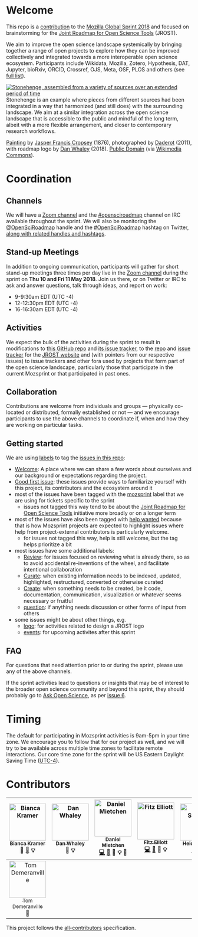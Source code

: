 # Welcome

This repo is a [contribution](https://github.com/mozilla/global-sprint/issues/285) to the [Mozilla Global Sprint 2018](https://foundation.mozilla.org/opportunity/global-sprint/) and focused on brainstorming for the [Joint Roadmap for Open Science Tools](http://jrost.org) (JROST).

We aim to improve the open science landscape systemically by bringing together a range of open projects to explore how they can be improved collectively and integrated towards a more interoperable open science ecosystem. Participants include Wikidata, Mozilla, Zotero, Hypothesis, DAT, Jupyter, bioRxiv, ORCID, Crossref, OJS, Meta, OSF, PLOS and others (see [full list](http://jrost.org/participants)).


[![Stonehenge, assembled from a variety of sources over an extended period of time](https://upload.wikimedia.org/wikipedia/commons/thumb/9/94/JROST_over_Stonehenge-01.png/1280px-JROST_over_Stonehenge-01.png)](https://commons.wikimedia.org/wiki/File:JROST_over_Stonehenge-01.png)
Stonehenge is an example where pieces from different sources had been integrated in a way that harmonized (and still does) with the surrounding landscape. We aim at a similar integration across the open science landscape that is accessible to the public and mindful of the long term, albeit with a more flexible arrangement, and closer to contemporary research workflows.

[Painting](https://www.wikidata.org/wiki/Q20670898) by [Jasper Francis Cropsey](https://www.wikidata.org/wiki/Q1451318) (1876), photographed by [Daderot](https://commons.wikimedia.org/w/index.php?title=File:Stonehenge_by_Jasper_Francis_Cropsey,_1876_-_Nelson-Atkins_Museum_of_Art_-_DSC09199.JPG&oldid=64261669) (2011), with roadmap logo by [Dan Whaley](https://commons.wikimedia.org/wiki/User:Dano5050) (2018). [Public Domain](https://commons.wikimedia.org/wiki/Category:CC-PD-Mark) (via [Wikimedia Commons](https://commons.wikimedia.org/wiki/File:JROST_over_Stonehenge-01.png)).

# Coordination

## Channels

We will have a [Zoom channel](https://zoom.us/j/944190942) and the [#opensciroadmap](https://webchat.freenode.net/?channels=#opensciroadmap) channel on IRC available throughout the sprint. We will also be monitoring the [@OpenSciRoadmap](https://twitter.com/OpenSciRoadmap) handle and the [#OpenSciRoadmap](https://twitter.com/hashtag/opensciroadmap?src=hash) hashtag on Twitter, [along with related handles and hashtags](https://twitter.com/search?f=tweets&vertical=default&q=OpenSciRoadmap%20OR%20openscience%20OR%20openresearch%20OR%20mozsprint%20OR%20TogetherScienceCan).


## Stand-up Meetings

In addition to ongoing communication, participants will gather for short stand-up meetings three times per day live in the [Zoom channel](https://zoom.us/j/944190942) during the sprint on **Thu 10 and Fri 11 May 2018**. Join us there, or on Twitter or IRC to ask and answer questions, talk through ideas, and report on work:
* 9-9:30am EDT (UTC -4)
* 12-12:30pm EDT (UTC -4)
* 16-16:30am EDT (UTC -4)


## Activities

We expect the bulk of the activities during the sprint to result in modifications to [this GitHub repo](https://github.com/OpenScienceRoadmap/mozilla-sprint-2018) and [its issue tracker](https://github.com/OpenScienceRoadmap/mozilla-sprint-2018/issues), to the [repo](https://github.com/OpenScienceRoadmap/OpenScienceRoadmap.github.io) and [issue tracker](https://github.com/OpenScienceRoadmap/OpenScienceRoadmap.github.io/issues) for the [JROST website](http://jrost.org) and (with pointers from our respective issues) to issue trackers and other fora used by projects that form part of the open science landscape, particularly those that participate in the current Mozsprint or that participated in past ones.


## Collaboration

Contributions are welcome from individuals and groups &mdash; physically co-located or distributed, formally established or not &mdash; and we encourage participants to use the above channels to coordinate if, when and how they are working on particular tasks.


## Getting started

We are using [labels](https://github.com/OpenScienceRoadmap/mozilla-sprint-2018/labels) to tag the [issues in this repo](https://github.com/OpenScienceRoadmap/mozilla-sprint-2018/issues):
- [Welcome](https://github.com/OpenScienceRoadmap/mozilla-sprint-2018/labels/welcome): A place where we can share a few words about ourselves and our background or expectations regarding the project.
- [Good first issue](https://github.com/OpenScienceRoadmap/mozilla-sprint-2018/issues?q=is%3Aissue+is%3Aopen+label%3A%22good+first+issue%22): these issues provide ways to familiarize yourself with this project, its contributors and the ecosystem around it
- most of the issues have been tagged with the [mozsprint](https://github.com/OpenScienceRoadmap/mozilla-sprint-2018/issues?q=is%3Aissue+is%3Aopen+label%3Amozsprint) label that we are using for tickets specific to the sprint
  - issues not tagged this way tend to be about the [Joint Roadmap for Open Science Tools](http://jrost.org) initiative more broadly or on a longer term
- most of the issues have also been tagged with [help wanted](https://github.com/OpenScienceRoadmap/mozilla-sprint-2018/issues?q=is%3Aissue+is%3Aopen+label%3A%22help+wanted%22) because that is how Mozsprint projects are expected to highlight issues where help from project-external contributors is particularly welcome.
  - for issues not tagged this way, help is still welcome, but the tag helps prioritize a bit
- most issues have some additional labels:
  - [Review](https://github.com/OpenScienceRoadmap/mozilla-sprint-2018/issues?q=is%3Aissue+is%3Aopen+label%3AReview): for issues focused on reviewing what is already there, so as to avoid accidental re-inventions of the wheel, and facilitate intentional collaboration
  - [Curate](https://github.com/OpenScienceRoadmap/mozilla-sprint-2018/issues?q=is%3Aissue+is%3Aopen+label%3ACurate): when existing information needs to be indexed, updated, highlighted, restructured, converted or otherwise curated
  - [Create](https://github.com/OpenScienceRoadmap/mozilla-sprint-2018/issues?q=is%3Aissue+is%3Aopen+label%3ACreate): when something needs to be created, be it code, documentation, communication, visualization or whatever seems necessary or fruitful
  - [question](https://github.com/OpenScienceRoadmap/mozilla-sprint-2018/issues?q=is%3Aissue+is%3Aopen+label%3Aquestion): if anything needs discussion or other forms of input from others
- some issues might be about other things, e.g.
  - [logo](https://github.com/OpenScienceRoadmap/mozilla-sprint-2018/issues?q=is%3Aissue+is%3Aopen+label%3Alogo): for activities related to design a JROST logo
  - [events](https://github.com/OpenScienceRoadmap/mozilla-sprint-2018/issues?q=is%3Aissue+is%3Aopen+label%3Aevents): for upcoming activites after this sprint


## FAQ

For questions that need attention prior to or during the sprint, please use any of the above channels.

If the sprint activities lead to questions or insights that may be of interest to the broader open science community and beyond this sprint, they should probably go to [Ask Open Science](https://ask-open-science.org/), as per [issue 6](https://github.com/OpenScienceRoadmap/mozilla-sprint-2018/issues/6).


# Timing

The default for participating in Mozsprint activities is 9am-5pm in your time zone. We encourage you to follow that for our project as well, and we will try to be available across multiple time zones to facilitate remote interactions. Our core time zone for the sprint will be US Eastern Daylight Saving Time ([UTC-4](https://en.wikipedia.org/wiki/UTC%E2%88%9204:00)).


# Contributors
<!-- Contributors START
Bianca_Kramer bmkramer https://101innovations.wordpress.com/ answers doc example
Dan_Whaley dwhly https://hypothes.is/users/dwhly answers example
Daniel_Mietchen Daniel-Mietchen https://about.me/daniel.mietchen code doc answers example design
Fitz_Elliott felliott https://osf.io/rzs6x/ code doc answers example
Heidi_Seibold HeidiSeibold http://heidiseibold.github.io/ doc answers example
Nate_Angell xolotl http://xolotl.org code doc answers example blogpost design
Nici_Pheiffer nicipfeiffer https://osf.io/nsx26/ code doc answers example
Tom_Demeranville TomDemeranville http://demeranville.com/ answers
Contributors END -->
<!-- Contributors table START -->
| <img src="https://avatars.githubusercontent.com/bmkramer?s=100" width="100" alt="Bianca Kramer" /><br />[<sub>Bianca Kramer</sub>](https://101innovations.wordpress.com/)<br />💁 [📖](https://github.com/OpenScienceRoadmap/mozilla-sprint-2018/commits?author=bmkramer) 💡 | <img src="https://avatars.githubusercontent.com/dwhly?s=100" width="100" alt="Dan Whaley" /><br />[<sub>Dan Whaley</sub>](https://hypothes.is/users/dwhly)<br />💁 💡 | <img src="https://avatars.githubusercontent.com/Daniel-Mietchen?s=100" width="100" alt="Daniel Mietchen" /><br />[<sub>Daniel Mietchen</sub>](https://about.me/daniel.mietchen)<br />[💻](https://github.com/OpenScienceRoadmap/mozilla-sprint-2018/commits?author=Daniel-Mietchen) [📖](https://github.com/OpenScienceRoadmap/mozilla-sprint-2018/commits?author=Daniel-Mietchen) 💁 💡 🎨 | <img src="https://avatars.githubusercontent.com/felliott?s=100" width="100" alt="Fitz Elliott" /><br />[<sub>Fitz Elliott</sub>](https://osf.io/rzs6x/)<br />[💻](https://github.com/OpenScienceRoadmap/mozilla-sprint-2018/commits?author=felliott) [📖](https://github.com/OpenScienceRoadmap/mozilla-sprint-2018/commits?author=felliott) 💁 💡 | <img src="https://avatars.githubusercontent.com/HeidiSeibold?s=100" width="100" alt="Heidi Seibold" /><br />[<sub>Heidi Seibold</sub>](http://heidiseibold.github.io/)<br />[📖](https://github.com/OpenScienceRoadmap/mozilla-sprint-2018/commits?author=HeidiSeibold) 💁 💡 | <img src="https://avatars.githubusercontent.com/xolotl?s=100" width="100" alt="Nate Angell" /><br />[<sub>Nate Angell</sub>](http://xolotl.org)<br />[💻](https://github.com/OpenScienceRoadmap/mozilla-sprint-2018/commits?author=xolotl) [📖](https://github.com/OpenScienceRoadmap/mozilla-sprint-2018/commits?author=xolotl) 💁 💡 📝 🎨 | <img src="https://avatars.githubusercontent.com/nicipfeiffer?s=100" width="100" alt="Nici Pheiffer" /><br />[<sub>Nici Pheiffer</sub>](https://osf.io/nsx26/)<br />[💻](https://github.com/OpenScienceRoadmap/mozilla-sprint-2018/commits?author=nicipfeiffer) [📖](https://github.com/OpenScienceRoadmap/mozilla-sprint-2018/commits?author=nicipfeiffer) 💁 💡 |
| :---: | :---: | :---: | :---: | :---: | :---: | :---: |
| <img src="https://avatars.githubusercontent.com/TomDemeranville?s=100" width="100" alt="Tom Demeranville" /><br />[<sub>Tom Demeranville</sub>](http://demeranville.com/)<br />💁 |
<!-- Contributors table END -->
This project follows the [all-contributors](https://github.com/kentcdodds/all-contributors) specification.
